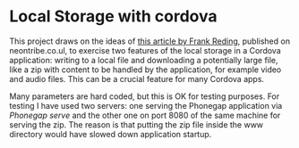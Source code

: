 # Local Storage with cordova

This project draws on the ideas of [this article by Frank Reding](https://www.neontribe.co.uk/cordova-file-plugin-examples/), published on neontribe.co.ul, to exercise two features of the local storage in a Cordova application: writing to a local file and downloading a potentially large file, like a zip with content to be handled by the application, for example video and audio files. This can be a crucial feature for many Cordova apps.

Many parameters are hard coded, but this is OK for testing purposes. For testing I have used two servers: one serving the Phonegap application via *Phonegap serve* and the other one on port 8080 of the same machine for serving the zip. The reason is that putting the zip file inside the www directory would have slowed down application startup.
